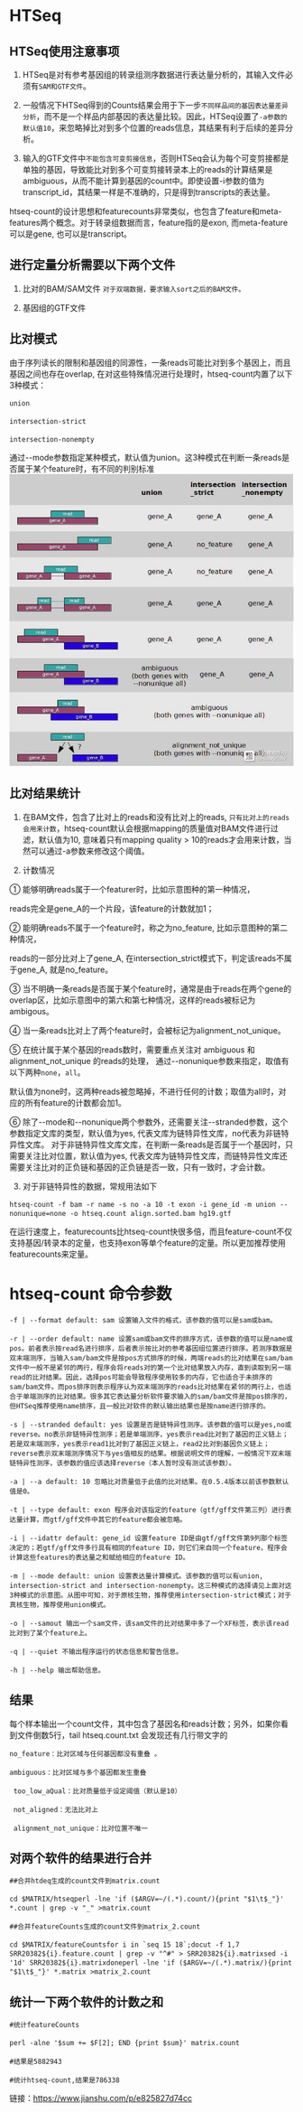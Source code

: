 #  HTSeq
##  HTSeq使用注意事项

1. HTSeq是对有参考基因组的转录组测序数据进行表达量分析的，其输入文件必须有`SAM和GTF文件`。  


2. 一般情况下HTSeq得到的Counts结果会用于下一步`不同样品间的基因表达量差异分析`，而不是一个样品内部基因的表达量比较。因此，HTSeq设置了`-a参数的默认值10`，来忽略掉比对到多个位置的reads信息，其结果有利于后续的差异分析。  


3. 输入的GTF文件中`不能包含可变剪接信息`，否则HTSeq会认为每个可变剪接都是单独的基因，导致能比对到多个可变剪接转录本上的reads的计算结果是ambiguous，从而不能计算到基因的count中。即使设置-i参数的值为transcript_id，其结果一样是不准确的，只是得到transcripts的表达量。  


htseq-count的设计思想和featurecounts非常类似，也包含了feature和meta-features两个概念。对于转录组数据而言，feature指的是exon, 而meta-feature可以是gene, 也可以是transcript。  


## 进行定量分析需要以下两个文件

1. 比对的BAM/SAM文件     `对于双端数据，要求输入sort之后的BAM文件。`  

2. 基因组的GTF文件  


## 比对模式  

由于序列读长的限制和基因组的同源性，一条reads可能比对到多个基因上，而且基因之间也存在overlap, 在对这些特殊情况进行处理时，htseq-count内置了以下3种模式：  

```
union  

intersection-strict

intersection-nonempty
```


通过--mode参数指定某种模式，默认值为union。这3种模式在判断一条reads是否属于某个feature时，有不同的判别标准  
![tu](../pictures/P11.webp)    



## 比对结果统计  


1. 在BAM文件，包含了比对上的reads和没有比对上的reads, `只有比对上的reads 会用来计数`，htseq-count默认会根据mapping的质量值对BAM文件进行过滤，默认值为10, 意味着只有mapping quality > 10的reads才会用来计数，当然可以通过-a参数来修改这个阈值。  

2. 计数情况  


① 能够明确reads属于一个featurer时，比如示意图种的第一种情况，

reads完全是gene_A的一个片段，该feature的计数就加1；  


② 能明确reads不属于一个feature时，称之为no_feature, 比如示意图种的第二种情况，

reads的一部分比对上了gene_A, 在intersection_strict模式下，判定该reads不属于gene_A, 就是no_feature。  


③ 当不明确一条reads是否属于某个feature时，通常是由于reads在两个gene的overlap区，比如示意图中的第六和第七种情况，这样的reads被标记为ambigous。  


④ 当一条reads比对上了两个feature时，会被标记为alignment_not_unique。  


⑤ 在统计属于某个基因的reads数时，需要重点关注对 ambiguous 和 alignment_not_unique 的reads的处理， 通过--nonunique参数来指定，取值有以下两种`none`，`all`。    

默认值为none时，这两种reads被忽略掉，不进行任何的计数；取值为all时，对应的所有feature的计数都会加1。  



⑥ 除了--mode和--nonunique两个参数外，还需要关注--stranded参数，这个参数指定文库的类型，默认值为yes, 代表文库为链特异性文库，no代表为非链特异性文库。 对于非链特异性文库文库，在判断一条reads是否属于一个基因时，只需要关注比对位置，默认值为yes, 代表文库为链特异性文库，而链特异性文库还需要关注比对的正负链和基因的正负链是否一致，只有一致时，才会计数。  



3. 对于非链特异性的数据，常规用法如下  

```
htseq-count -f bam -r name -s no -a 10 -t exon -i gene_id -m union --nonunique=none -o htseq.count align.sorted.bam hg19.gtf
```  

在运行速度上，featurecounts比htseq-count快很多倍，而且feature-count不仅支持基因/转录本的定量，也支持exon等单个feature的定量。所以更加推荐使用featurecounts来定量。  


# htseq-count 命令参数
```
-f | --format default: sam 设置输入文件的格式，该参数的值可以是sam或bam。

-r | --order default: name 设置sam或bam文件的排序方式，该参数的值可以是name或pos。前者表示按read名进行排序，后者表示按比对的参考基因组位置进行排序。若测序数据是双末端测序，当输入sam/bam文件是按pos方式排序的时候，两端reads的比对结果在sam/bam文件中一般不是紧邻的两行，程序会将reads对的第一个比对结果放入内存，直到读取到另一端read的比对结果。因此，选择pos可能会导致程序使用较多的内存，它也适合于未排序的sam/bam文件。而pos排序则表示程序认为双末端测序的reads比对结果在紧邻的两行上，也适合于单端测序的比对结果。很多其它表达量分析软件要求输入的sam/bam文件是按pos排序的，但HTSeq推荐使用name排序，且一般比对软件的默认输出结果也是按name进行排序的。

-s | --stranded default: yes 设置是否是链特异性测序。该参数的值可以是yes,no或reverse。no表示非链特异性测序；若是单端测序，yes表示read比对到了基因的正义链上；若是双末端测序，yes表示read1比对到了基因正义链上，read2比对到基因负义链上；reverse表示双末端测序情况下与yes值相反的结果。根据说明文件的理解，一般情况下双末端链特异性测序，该参数的值应该选择reverse（本人暂时没有测试该参数）。

-a | --a default: 10 忽略比对质量低于此值的比对结果。在0.5.4版本以前该参数默认值是0。

-t | --type default: exon 程序会对该指定的feature（gtf/gff文件第三列）进行表达量计算，而gtf/gff文件中其它的feature都会被忽略。

-i | --idattr default: gene_id 设置feature ID是由gtf/gff文件第9列那个标签决定的；若gtf/gff文件多行具有相同的feature ID，则它们来自同一个feature，程序会计算这些features的表达量之和赋给相应的feature ID。

-m | --mode default: union 设置表达量计算模式。该参数的值可以有union, intersection-strict and intersection-nonempty。这三种模式的选择请见上面对这3种模式的示意图。从图中可知，对于原核生物，推荐使用intersection-strict模式；对于真核生物，推荐使用union模式。

-o | --samout 输出一个sam文件，该sam文件的比对结果中多了一个XF标签，表示该read比对到了某个feature上。

-q | --quiet 不输出程序运行的状态信息和警告信息。

-h | --help 输出帮助信息。
```
## 结果  
每个样本输出一个count文件，其中包含了基因名和reads计数；另外，如果你看到文件倒数5行，tail htseq.count.txt 会发现还有几行带文字的

```
no_feature：比对区域与任何基因都没有重叠 。

ambiguous：比对区域与多个基因都发生重叠

 too_low_aQual：比对质量低于设定阈值（默认是10）

 not_aligned：无法比对上

 alignment_not_unique：比对位置不唯一
```


## 对两个软件的结果进行合并  

```
##合并htdeq生成的count文件到matrix.count

cd $MATRIX/htseqperl -lne 'if ($ARGV=~/(.*).count/){print "$1\t$_"}' *.count | grep -v "_" >matrix.count

##合并featureCounts生成的count文件到matrix_2.count

cd $MATRIX/featureCountsfor i in `seq 15 18`;docut -f 1,7 SRR20382${i}.feature.count | grep -v "^#" > SRR20382${i}.matrixsed -i '1d' SRR20382${i}.matrixdoneperl -lne 'if ($ARGV=~/(.*).matrix/){print "$1\t$_"}' *.matrix >matrix_2.count
```

## 统计一下两个软件的计数之和
```
#统计featureCounts  

perl -alne '$sum += $F[2]; END {print $sum}' matrix.count

#结果是5882943

#统计htseq-count,结果是786338
```




链接：https://www.jianshu.com/p/e825827d74cc
